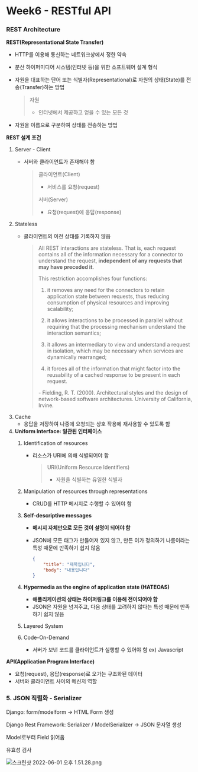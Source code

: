 # Week6 - RESTful API

### REST Architecture

**REST(Representational State Transfer)**

- HTTP를 이용해 통신하는 네트워크상에서 정한 약속
- 분산 하이퍼미디어 시스템(인터넷 등)을 위한 소프트웨어 설계 형식
- 자원을 대표하는 단어 또는 식별자(Representational)로 자원의 상태(State)를 전송(Transfer)하는 방법
    
    > 자원
    > 
    > - 인터넷에서 제공하고 얻을 수 있는 모든 것
- 자원을 이름으로 구분하여 상태를 전송하는 방법


**REST 설계 조건**

1. Server - Client
    - 서버와 클라이언트가 존재해야 함
        
        > 클라이언트(Client)
        > 
        > - 서비스를 요청(request)
        > 
        > 서버(Server)
        > 
        > - 요청(request)에 응답(response)
2. Stateless
    - 클라이언트의 이전 상태를 기록하지 않음
        
        > All REST interactions are stateless.
        That is, each request contains all of the information necessary for a connector to understand the request, **independent of any requests that may have preceded it**.
        > 
        > 
        > This restriction accomplishes four functions:
        > 
        > 1) it removes any need for the connectors to retain application state between requests, thus reducing consumption of physical resources and improving scalability;
        > 
        > 2) it allows interactions to be processed in parallel without requiring that the processing mechanism understand the interaction semantics;
        > 
        > 3) it allows an intermediary to view and understand a request in isolation, which may be necessary when services are dynamically rearranged;
        > 
        > 4) it forces all of the information that might factor into the reusability of a cached response to be present in each request.
        >
        > \- Fielding, R. T. (2000). Architectural styles and the design of network-based software architectures. University of California, Irvine.
        > 
3. Cache
    - 응답을 저장하여 나중에 요청되는 상호 작용에 재사용할 수 있도록 함
4. **Uniform Interface: 일관된 인터페이스**
    1. Identification of resources
        - 리소스가 URI에 의해 식별되어야 함
            
            > URI(Uniform Resource Identifiers)
            > 
            > - 자원을 식별하는 유일한 식별자
    2. Manipulation of resources through representations
        - CRUD를 HTTP 메시지로 수행할 수 있어야 함
    3. **Self-descriptive messages**
        - **메시지 자체만으로 모든 것이 설명이 되어야 함**
        - JSON에 모든 태그가 만들어져 있지 않고, 만든 이가 정의하기 나름이라는 특성 때문에 만족하기 쉽지 않음
            
            ```json
            {
            	"title": "제목입니다",
            	"body": "내용입니다"
            }
            ```
            
    4. **Hypermedia as the engine of application state (HATEOAS)**
        - **애플리케이션의 상태는 하이퍼링크를 이용해 전이되어야 함**
        - JSON은 자원을 넘겨주고, 다음 상태를 고려하지 않다는 특성 때문에 만족하기 쉽지 않음
    5. Layered System
    6. Code-On-Demand
        - 서버가 보낸 코드를 클라이언트가 실행할 수 있어야 함
        ex) Javascript

**API(Application Program Interface)**

- 요청(request), 응답(response)로 오가는 구조화된 데이터
- 서버와 클라이언트 사이의 메신저 역할

### 5. JSON 직렬화 - Serializer

Django: form/modelform → HTML Form 생성

Django Rest Framework: Serializer / ModelSerializer → JSON 문자열 생성

Model로부터 Field 읽어옴

유효성 검사

![스크린샷 2022-06-01 오후 1.51.28.png](Week6%20-%20RESTful%20API%20efeb7b982c1549ba97f293a5825f842a/%E1%84%89%E1%85%B3%E1%84%8F%E1%85%B3%E1%84%85%E1%85%B5%E1%86%AB%E1%84%89%E1%85%A3%E1%86%BA_2022-06-01_%E1%84%8B%E1%85%A9%E1%84%92%E1%85%AE_1.51.28.png)